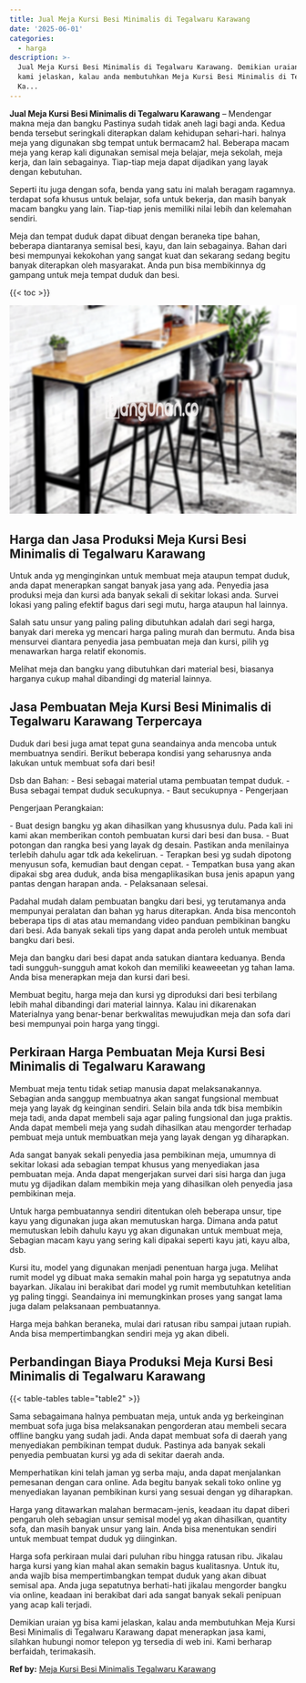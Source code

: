 ```yaml
---
title: Jual Meja Kursi Besi Minimalis di Tegalwaru Karawang
date: '2025-06-01'
categories:
  - harga
description: >-
  Jual Meja Kursi Besi Minimalis di Tegalwaru Karawang. Demikian uraian yg bisa
  kami jelaskan, kalau anda membutuhkan Meja Kursi Besi Minimalis di Tegalwaru
  Ka...
---
```


**Jual Meja Kursi Besi Minimalis di Tegalwaru Karawang** – Mendengar makna meja dan bangku Pastinya sudah tidak aneh lagi bagi anda. Kedua benda tersebut seringkali diterapkan dalam kehidupan sehari-hari. halnya meja yang digunakan sbg tempat untuk bermacam2 hal. Beberapa macam meja yang kerap kali digunakan semisal meja belajar, meja sekolah, meja kerja, dan lain sebagainya. Tiap-tiap meja dapat dijadikan yang layak dengan kebutuhan.

Seperti itu juga dengan sofa, benda yang satu ini malah beragam ragamnya. terdapat sofa khusus untuk belajar, sofa untuk bekerja, dan masih banyak macam bangku yang lain. Tiap-tiap jenis memiliki nilai lebih dan kelemahan sendiri.

Meja dan tempat duduk dapat dibuat dengan beraneka tipe bahan, beberapa diantaranya semisal besi, kayu, dan lain sebagainya. Bahan dari besi mempunyai kekokohan yang sangat kuat dan sekarang sedang begitu banyak diterapkan oleh masyarakat. Anda pun bisa membikinnya dg gampang untuk meja tempat duduk dan besi.

{{< toc >}}

![Jual Meja Kursi Besi Minimalis di Tegalwaru Karawang](/images/jual-meja-besi-murah11.png)

## Harga dan Jasa Produksi Meja Kursi Besi Minimalis di Tegalwaru Karawang

Untuk anda yg menginginkan untuk membuat meja ataupun tempat duduk, anda dapat menerapkan sangat banyak jasa yang ada. Penyedia jasa produksi meja dan kursi ada banyak sekali di sekitar lokasi anda. Survei lokasi yang paling efektif bagus dari segi mutu, harga ataupun hal lainnya.

Salah satu unsur yang paling paling dibutuhkan adalah dari segi harga, banyak dari mereka yg mencari harga paling murah dan bermutu. Anda bisa mensurvei diantara penyedia jasa pembuatan meja dan kursi, pilih yg menawarkan harga relatif ekonomis.

Melihat meja dan bangku yang dibutuhkan dari material besi, biasanya harganya cukup mahal dibandingi dg material lainnya.

## Jasa Pembuatan Meja Kursi Besi Minimalis di Tegalwaru Karawang Terpercaya

Duduk dari besi juga amat tepat guna seandainya anda mencoba untuk membuatnya sendiri. Berikut beberapa kondisi yang seharusnya anda lakukan untuk membuat sofa dari besi!

Dsb dan Bahan: - Besi sebagai material utama pembuatan tempat duduk. - Busa sebagai tempat duduk secukupnya. - Baut secukupnya - Pengerjaan

Pengerjaan Perangkaian:

\- Buat design bangku yg akan dihasilkan yang khususnya dulu. Pada kali ini kami akan memberikan contoh pembuatan kursi dari besi dan busa. - Buat potongan dan rangka besi yang layak dg desain. Pastikan anda menilainya terlebih dahulu agar tdk ada kekeliruan. - Terapkan besi yg sudah dipotong menyusun sofa, kemudian baut dengan cepat. - Tempatkan busa yang akan dipakai sbg area duduk, anda bisa mengaplikasikan busa jenis apapun yang pantas dengan harapan anda. - Pelaksanaan selesai.

Padahal mudah dalam pembuatan bangku dari besi, yg terutamanya anda mempunyai peralatan dan bahan yg harus diterapkan. Anda bisa mencontoh beberapa tips di atas atau memandang video panduan pembikinan bangku dari besi. Ada banyak sekali tips yang dapat anda peroleh untuk membuat bangku dari besi.

Meja dan bangku dari besi dapat anda satukan diantara keduanya. Benda tadi sungguh-sungguh amat kokoh dan memiliki keaweeetan yg tahan lama. Anda bisa menerapkan meja dan kursi dari besi.

Membuat begitu, harga meja dan kursi yg diproduksi dari besi terbilang lebih mahal dibandingi dari material lainnya. Kalau ini dikarenakan Materialnya yang benar-benar berkwalitas mewujudkan meja dan sofa dari besi mempunyai poin harga yang tinggi.

## Perkiraan Harga Pembuatan Meja Kursi Besi Minimalis di Tegalwaru Karawang

Membuat meja tentu tidak setiap manusia dapat melaksanakannya. Sebagian anda sanggup membuatnya akan sangat fungsional membuat meja yang layak dg keinginan sendiri. Selain bila anda tdk bisa membikin meja tadi, anda dapat membeli saja agar paling fungsional dan juga praktis. Anda dapat membeli meja yang sudah dihasilkan atau mengorder terhadap pembuat meja untuk membuatkan meja yang layak dengan yg diharapkan.

Ada sangat banyak sekali penyedia jasa pembikinan meja, umumnya di sekitar lokasi ada sebagian tempat khusus yang menyediakan jasa pembuatan meja. Anda dapat mengerjakan survei dari sisi harga dan juga mutu yg dijadikan dalam membikin meja yang dihasilkan oleh penyedia jasa pembikinan meja.

Untuk harga pembuatannya sendiri ditentukan oleh beberapa unsur, tipe kayu yang digunakan juga akan memutuskan harga. Dimana anda patut memutuskan lebih dahulu kayu yg akan digunakan untuk membuat meja, Sebagian macam kayu yang sering kali dipakai seperti kayu jati, kayu alba, dsb.

Kursi itu, model yang digunakan menjadi penentuan harga juga. Melihat rumit model yg dibuat maka semakin mahal poin harga yg sepatutnya anda bayarkan. Jikalau ini berakibat dari model yg rumit membutuhkan ketelitian yg paling tinggi. Seandainya ini memungkinkan proses yang sangat lama juga dalam pelaksanaan pembuatannya.

Harga meja bahkan beraneka, mulai dari ratusan ribu sampai jutaan rupiah. Anda bisa mempertimbangkan sendiri meja yg akan dibeli.

## Perbandingan Biaya Produksi Meja Kursi Besi Minimalis di Tegalwaru Karawang

{{< table-tables table="table2" >}}

Sama sebagaimana halnya pembuatan meja, untuk anda yg berkeinginan membuat sofa juga bisa melaksanakan pengorderan atau membeli secara offline bangku yang sudah jadi. Anda dapat membuat sofa di daerah yang menyediakan pembikinan tempat duduk. Pastinya ada banyak sekali penyedia pembuatan kursi yg ada di sekitar daerah anda.

Memperhatikan kini telah jaman yg serba maju, anda dapat menjalankan pemesanan dengan cara online. Ada begitu banyak sekali toko online yg menyediakan layanan pembikinan kursi yang sesuai dengan yg diharapkan.

Harga yang ditawarkan malahan bermacam-jenis, keadaan itu dapat diberi pengaruh oleh sebagian unsur semisal model yg akan dihasilkan, quantity sofa, dan masih banyak unsur yang lain. Anda bisa menentukan sendiri untuk membuat tempat duduk yg diinginkan.

Harga sofa perkiraan mulai dari puluhan ribu hingga ratusan ribu. Jikalau harga kursi yang kian mahal akan semakin bagus kualitasnya. Untuk itu, anda wajib bisa mempertimbangkan tempat duduk yang akan dibuat semisal apa. Anda juga sepatutnya berhati-hati jikalau mengorder bangku via online, keadaan ini berakibat dari ada sangat banyak sekali penipuan yang acap kali terjadi.

Demikian uraian yg bisa kami jelaskan, kalau anda membutuhkan Meja Kursi Besi Minimalis di Tegalwaru Karawang dapat menerapkan jasa kami, silahkan hubungi nomor telepon yg tersedia di web ini. Kami berharap berfaidah, terimakasih.

**Ref by:** [Meja Kursi Besi Minimalis Tegalwaru Karawang](https://id.wikipedia.org/wiki/Meja)
